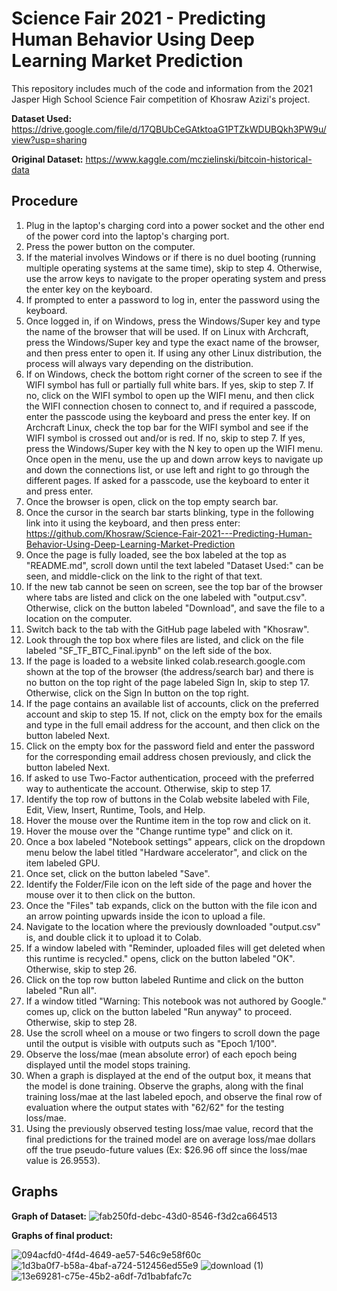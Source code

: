 # Science Fair 2021 - Predicting Human Behavior Using Deep Learning Market Prediction
This repository includes much of the code and information from the 2021 Jasper High School Science Fair competition of Khosraw Azizi's project. 

**Dataset Used:** https://drive.google.com/file/d/17QBUbCeGAtktoaG1PTZkWDUBQkh3PW9u/view?usp=sharing

**Original Dataset:** https://www.kaggle.com/mczielinski/bitcoin-historical-data

## Procedure
1. Plug in the laptop's charging cord into a power socket and the other end of the power cord into the laptop's charging port.
2. Press the power button on the computer.
3. If the material involves Windows or if there is no duel booting (running multiple operating systems at the same time), skip to step 4. Otherwise, use the arrow keys to navigate to the proper operating system and press the enter key on the keyboard.
4. If prompted to enter a password to log in, enter the password using the keyboard.
5. Once logged in, if on Windows, press the Windows/Super key and type the name of the browser that will be used. If on Linux with Archcraft, press the Windows/Super key and type the exact name of the browser, and then press enter to open it. If using any other Linux distribution, the process will always vary depending on the distribution.
6. If on Windows, check the bottom right corner of the screen to see if the WIFI symbol has full or partially full white bars. If yes, skip to step 7. If no, click on the WIFI symbol to open up the WIFI menu, and then click the WIFI connection chosen to connect to, and if required a passcode, enter the passcode using the keyboard and press the enter key. If on Archcraft Linux, check the top bar for the WIFI symbol and see if the WIFI symbol is crossed out and/or is red. If no, skip to step 7. If yes, press the Windows/Super key with the N key to open up the WIFI menu. Once open in the menu, use the up and down arrow keys to navigate up and down the connections list, or use left and right to go through the different pages. If asked for a passcode, use the keyboard to enter it and press enter.
7. Once the browser is open, click on the top empty search bar.
8. Once the cursor in the search bar starts blinking, type in the following link into it using the keyboard, and then press enter: https://github.com/Khosraw/Science-Fair-2021---Predicting-Human-Behavior-Using-Deep-Learning-Market-Prediction
9. Once the page is fully loaded, see the box labeled at the top as "README.md", scroll down until the text labeled "Dataset Used:" can be seen, and middle-click on the link to the right of that text.
10. If the new tab cannot be seen on screen, see the top bar of the browser where tabs are listed and click on the one labeled with "output.csv". Otherwise, click on the button labeled "Download", and save the file to a location on the computer. 
11. Switch back to the tab with the GitHub page labeled with "Khosraw".
12. Look through the top box where files are listed, and click on the file labeled "SF_TF_BTC_Final.ipynb" on the left side of the box.
13. If the page is loaded to a website linked colab.research.google.com shown at the top of the browser (the address/search bar) and there is no button on the top right of the page labeled Sign In, skip to step 17. Otherwise, click on the Sign In button on the top right.
14. If the page contains an available list of accounts, click on the preferred account and skip to step 15. If not, click on the empty box for the emails and type in the full email address for the account, and then click on the button labeled Next. 
15. Click on the empty box for the password field and enter the password for the corresponding email address chosen previously, and click the button labeled Next.
16. If asked to use Two-Factor authentication, proceed with the preferred way to authenticate the account. Otherwise, skip to step 17.
17. Identify the top row of buttons in the Colab website labeled with File, Edit, View, Insert, Runtime, Tools, and Help.
18. Hover the mouse over the Runtime item in the top row and click on it.
19. Hover the mouse over the "Change runtime type" and click on it.
20. Once a box labeled "Notebook settings" appears, click on the dropdown menu below the label titled "Hardware accelerator", and click on the item labeled GPU. 
21. Once set, click on the button labeled "Save".
22. Identify the Folder/File icon on the left side of the page and hover the mouse over it to then click on the button.
23. Once the "Files" tab expands, click on the button with the file icon and an arrow pointing upwards inside the icon to upload a file. 
24. Navigate to the location where the previously downloaded "output.csv" is, and double click it to upload it to Colab.
25. If a window labeled with "Reminder, uploaded files will get deleted when this runtime is recycled." opens, click on the button labeled "OK". Otherwise, skip to step 26.
26. Click on the top row button labeled Runtime and click on the button labeled "Run all".
27. If a window titled "Warning: This notebook was not authored by Google." comes up, click on the button labeled "Run anyway" to proceed. Otherwise, skip to step 28.
28. Use the scroll wheel on a mouse or two fingers to scroll down the page until the output is visible with outputs such as "Epoch 1/100".
29. Observe the loss/mae (mean absolute error) of each epoch being displayed until the model stops training.
30. When a graph is displayed at the end of the output box, it means that the model is done training. Observe the graphs, along with the final training loss/mae at the last labeled epoch, and observe the final row of evaluation where the output states with "62/62" for the testing loss/mae. 
31. Using the previously observed testing loss/mae value, record that the final predictions for the trained model are on average loss/mae dollars off the true pseudo-future values (Ex: $26.96 off since the loss/mae value is 26.9553).


## Graphs

**Graph of Dataset:** 
![fab250fd-debc-43d0-8546-f3d2ca664513](https://user-images.githubusercontent.com/53713571/144168716-9edbbf5b-9ee8-40eb-9076-d8b20fe55605.png)

**Graphs of final product:**

![094acfd0-4f4d-4649-ae57-546c9e58f60c](https://user-images.githubusercontent.com/53713571/144160729-77b1a2b6-0da4-41a6-9be8-c01e491e5625.png)
![1d3ba0f7-b58a-4baf-a724-512456ed55e9](https://user-images.githubusercontent.com/53713571/144160884-67648d8c-00f7-4880-a3f5-51ecf46cfb2d.png)
![download (1)](https://user-images.githubusercontent.com/53713571/144160961-f70a41ce-7c7f-4a38-a6fb-670f412a033f.png)
![13e69281-c75e-45b2-a6df-7d1babfafc7c](https://user-images.githubusercontent.com/53713571/144160973-7c03528c-0672-47fc-a832-23cf44d9b8ed.png)
